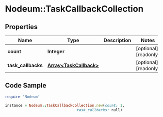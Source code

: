 # Nodeum::TaskCallbackCollection

## Properties

Name | Type | Description | Notes
------------ | ------------- | ------------- | -------------
**count** | **Integer** |  | [optional] [readonly] 
**task_callbacks** | [**Array&lt;TaskCallback&gt;**](TaskCallback.md) |  | [optional] [readonly] 

## Code Sample

```ruby
require 'Nodeum'

instance = Nodeum::TaskCallbackCollection.new(count: 1,
                                 task_callbacks: null)
```


